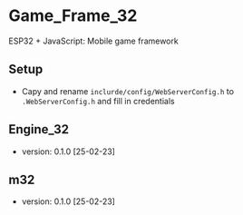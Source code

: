 # Game_Frame_32
ESP32 + JavaScript: Mobile game framework

## Setup
* Capy and rename `inclurde/config/WebServerConfig.h` to `.WebServerConfig.h` and fill in credentials

## Engine_32
* version: 0.1.0 [25-02-23]
## m32
* version: 0.1.0 [25-02-23]
